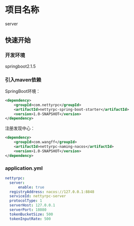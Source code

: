 # 项目名称
server
## 快速开始
### 开发环境
springboot2.1.5
### 引入maven依赖
SpringBoot环境：
```xml
<dependency>
    <groupId>com.nettyrpc</groupId>
    <artifactId>nettyrpc-spring-boot-starter</artifactId>
    <version>1.0-SNAPSHOT</version>
</dependency>
```
注册发现中心：
<!--nacos-->
```xml
<dependency>
    <groupId>com.wangff</groupId>
    <artifactId>nettyrpc-naming-nacos</artifactId>
    <version>1.0-SNAPSHOT</version>
</dependency>
```
### application.yml
```yaml
nettyrpc:
  server:
      enable: true
  registryAddress: nacos://127.0.0.1:8848
  serviceId: nettyrpc-server
  protocolType: 1
  serverHost: 127.0.0.1
  serverPort: 18080
  tokenBucketSize: 500
  tokenInputRate: 500
```
